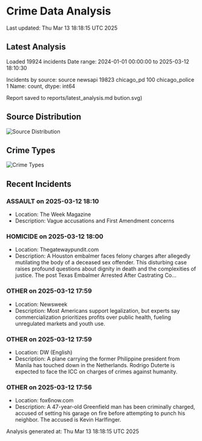 # Crime Data Analysis
Last updated: Thu Mar 13 18:18:15 UTC 2025

## Latest Analysis

Loaded 19924 incidents
Date range: 2024-01-01 00:00:00 to 2025-03-12 18:10:30

Incidents by source:
source
newsapi           19823
chicago_pd          100
chicago_police        1
Name: count, dtype: int64

Report saved to reports/latest_analysis.md
bution.svg)

## Source Distribution
![Source Distribution](images/source_distribution.svg)

## Crime Types
![Crime Types](images/crime_types.svg)

## Recent Incidents

### ASSAULT on 2025-03-12 18:10
- Location: The Week Magazine
- Description: Vague accusations and First Amendment concerns


### HOMICIDE on 2025-03-12 18:00
- Location: Thegatewaypundit.com
- Description: A Houston embalmer faces felony charges after allegedly mutilating the body of a deceased sex offender. This disturbing case raises profound questions about dignity in death and the complexities of justice.
The post Texas Embalmer Arrested After Castrating Co…


### OTHER on 2025-03-12 17:59
- Location: Newsweek
- Description: Most Americans support legalization, but experts say commercialization prioritizes profits over public health, fueling unregulated markets and youth use.


### OTHER on 2025-03-12 17:59
- Location: DW (English)
- Description: A plane carrying the former Philippine president from Manila has touched down in the Netherlands. Rodrigo Duterte is expected to face the ICC on charges of crimes against humanity.


### OTHER on 2025-03-12 17:56
- Location: fox6now.com
- Description: A 47-year-old Greenfield man has been criminally charged, accused of setting his garage on fire before attempting to punch his neighbor. The accused is Kevin Harlfinger.

Analysis generated at: Thu Mar 13 18:18:15 UTC 2025
